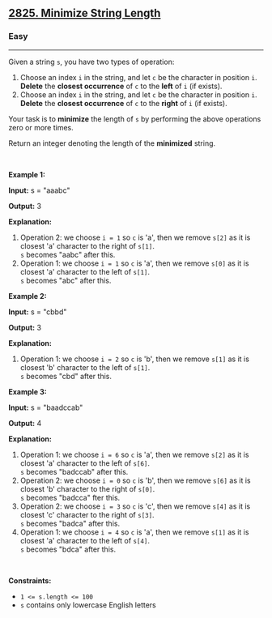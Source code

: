 <h2><a href="https://leetcode.com/problems/minimize-string-length">2825. Minimize String Length</a></h2><h3>Easy</h3><hr><p>Given a string <code>s</code>, you have two types of operation:</p>

<ol>
	<li>Choose an index <code>i</code> in the string, and let <code>c</code> be the character in position <code>i</code>. <strong>Delete</strong> the <strong>closest occurrence</strong> of <code>c</code> to the <strong>left</strong> of <code>i</code> (if exists).</li>
	<li>Choose an index <code>i</code> in the string, and let <code>c</code> be the character in position <code>i</code>. <strong>Delete</strong> the <strong>closest occurrence</strong> of <code>c</code> to the <strong>right</strong> of <code>i</code> (if exists).</li>
</ol>

<p>Your task is to <strong>minimize</strong> the length of <code>s</code> by performing the above operations zero or more times.</p>

<p>Return an integer denoting the length of the <strong>minimized</strong> string.</p>

<p>&nbsp;</p>
<p><strong class="example">Example 1:</strong></p>

<div class="example-block">
<p><strong>Input:</strong> <span class="example-io">s = &quot;aaabc&quot;</span></p>

<p><strong>Output:</strong> <span class="example-io">3</span></p>

<p><strong>Explanation:</strong></p>

<ol>
	<li>Operation 2: we choose <code>i = 1</code> so <code>c</code> is &#39;a&#39;, then we remove <code>s[2]</code> as it is closest &#39;a&#39; character to the right of <code>s[1]</code>.<br />
	<code>s</code> becomes &quot;aabc&quot; after this.</li>
	<li>Operation 1: we choose <code>i = 1</code> so <code>c</code> is &#39;a&#39;, then we remove <code>s[0]</code> as it is closest &#39;a&#39; character to the left of <code>s[1]</code>.<br />
	<code>s</code> becomes &quot;abc&quot; after this.</li>
</ol>
</div>

<p><strong class="example">Example 2:</strong></p>

<div class="example-block">
<p><strong>Input:</strong> <span class="example-io">s = &quot;cbbd&quot;</span></p>

<p><strong>Output:</strong> <span class="example-io">3</span></p>

<p><strong>Explanation:</strong></p>

<ol>
	<li>Operation 1: we choose <code>i = 2</code> so <code>c</code> is &#39;b&#39;, then we remove <code>s[1]</code> as it is closest &#39;b&#39; character to the left of <code>s[1]</code>.<br />
	<code>s</code> becomes &quot;cbd&quot; after this.</li>
</ol>
</div>

<p><strong class="example">Example 3:</strong></p>

<div class="example-block">
<p><strong>Input:</strong> <span class="example-io">s = &quot;baadccab&quot;</span></p>

<p><strong>Output:</strong> 4</p>

<p><strong>Explanation:</strong></p>

<ol>
	<li>Operation 1: we choose <code>i = 6</code> so <code>c</code> is &#39;a&#39;, then we remove <code>s[2]</code> as it is closest &#39;a&#39; character to the left of <code>s[6]</code>.<br />
	<code>s</code> becomes &quot;badccab&quot; after this.</li>
	<li>Operation 2: we choose <code>i = 0</code> so <code>c</code> is &#39;b&#39;, then we remove <code>s[6]</code> as it is closest &#39;b&#39; character to the right of <code>s[0]</code>.<br />
	<code>s</code> becomes &quot;badcca&quot; fter this.</li>
	<li>Operation 2: we choose <code>i = 3</code> so <code>c</code> is &#39;c&#39;, then we remove <code>s[4]</code> as it is closest &#39;c&#39; character to the right of <code>s[3]</code>.<br />
	<code>s</code> becomes &quot;badca&quot; after this.</li>
	<li>Operation 1: we choose <code>i = 4</code> so <code>c</code> is &#39;a&#39;, then we remove <code>s[1]</code> as it is closest &#39;a&#39; character to the left of <code>s[4]</code>.<br />
	<code>s</code> becomes &quot;bdca&quot; after this.</li>
</ol>
</div>

<p>&nbsp;</p>
<p><strong>Constraints:</strong></p>

<ul>
	<li><code>1 &lt;= s.length &lt;= 100</code></li>
	<li><code>s</code> contains only lowercase English letters</li>
</ul>
